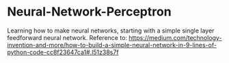 # Neural-Network-Perceptron
Learning how to make neural networks, starting with a simple single layer feedforward neural network. 
Reference to: https://medium.com/technology-invention-and-more/how-to-build-a-simple-neural-network-in-9-lines-of-python-code-cc8f23647ca1#.l51z38s7f

